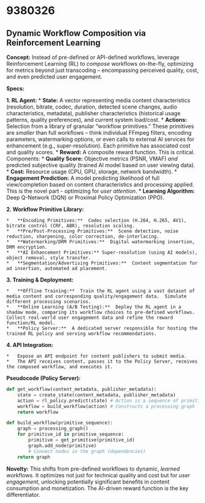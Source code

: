 # 9380326

## Dynamic Workflow Composition via Reinforcement Learning

**Concept:**  Instead of pre-defined or API-defined workflows, leverage Reinforcement Learning (RL) to *compose* workflows on-the-fly, optimizing for metrics beyond just transcoding – encompassing perceived quality, cost, and even predicted user engagement.

**Specs:**

**1.  RL Agent:**
    *   **State:** A vector representing media content characteristics (resolution, bitrate, codec, duration, detected scene changes, audio characteristics, metadata), publisher characteristics (historical usage patterns, quality preferences), and current system load/cost.
    *   **Actions:** Selection from a library of granular “workflow primitives.” These primitives are *smaller* than full workflows – think individual FFmpeg filters, encoding parameters, watermarking options, or even calls to external AI services for enhancement (e.g., super-resolution).  Each primitive has associated cost and quality scores.
    *   **Reward:**  A composite reward function. This is critical. Components:
        *   **Quality Score:**  Objective metrics (PSNR, VMAF) *and* predicted subjective quality (trained AI model based on user viewing data).
        *   **Cost:**  Resource usage (CPU, GPU, storage, network bandwidth).
        *   **Engagement Prediction:**  A model predicting likelihood of full view/completion based on content characteristics and processing applied.  This is the novel part -  optimizing for *user attention*.
    *   **Learning Algorithm:**  Deep Q-Network (DQN) or Proximal Policy Optimization (PPO).

**2.  Workflow Primitive Library:**

    *   **Encoding Primitives:**  Codec selection (H.264, H.265, AV1), bitrate control (CRF, ABR), resolution scaling.
    *   **Pre/Post-Processing Primitives:**  Scene detection, noise reduction, sharpening, color correction, de-interlacing.
    *   **Watermarking/DRM Primitives:**  Digital watermarking insertion, DRM encryption.
    *   **AI Enhancement Primitives:** Super-resolution (using AI models), object removal, style transfer.
    *   **Segmentation/Advertising Primitives:**  Content segmentation for ad insertion, automated ad placement.

**3.  Training & Deployment:**

    *   **Offline Training:**  Train the RL agent using a vast dataset of media content and corresponding quality/engagement data.  Simulate different processing scenarios.
    *   **Online Learning (A/B Testing):**  Deploy the RL agent in a shadow mode, comparing its workflow choices to pre-defined workflows.  Collect real-world user engagement data and refine the reward function/RL model.
    *   **Policy Server:**  A dedicated server responsible for hosting the trained RL policy and serving workflow recommendations.

**4.  API Integration:**

    *   Expose an API endpoint for content publishers to submit media.
    *   The API receives content, passes it to the Policy Server, receives the composed workflow, and executes it.

**Pseudocode (Policy Server):**

```python
def get_workflow(content_metadata, publisher_metadata):
    state = create_state(content_metadata, publisher_metadata)
    action = rl_policy.predict(state) # Action is a sequence of primitive IDs
    workflow = build_workflow(action) # Constructs a processing graph from the primitive sequence
    return workflow

def build_workflow(primitive_sequence):
    graph = processing_graph()
    for primitive_id in primitive_sequence:
        primitive = get_primitive(primitive_id)
        graph.add_node(primitive)
        # Connect nodes in the graph (dependencies)
    return graph
```

**Novelty:** This shifts from pre-defined workflows to dynamic, *learned* workflows. It optimizes not just for technical quality and cost but for *user engagement*, unlocking potentially significant benefits in content consumption and monetization.  The AI-driven reward function is the key differentiator.